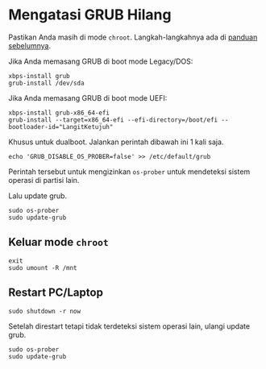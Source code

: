 # Mengatasi GRUB Hilang

Pastikan Anda masih di mode `chroot`. Langkah-langkahnya ada di [panduan sebelumnya](chroot.md).

Jika Anda memasang GRUB di boot mode Legacy/DOS:

```
xbps-install grub
grub-install /dev/sda
```

Jika Anda memasang GRUB di boot mode UEFI:

```
xbps-install grub-x86_64-efi
grub-install --target=x86_64-efi --efi-directory=/boot/efi --bootloader-id="LangitKetujuh"
```

Khusus untuk dualboot. Jalankan perintah dibawah ini 1 kali saja.

```
echo 'GRUB_DISABLE_OS_PROBER=false' >> /etc/default/grub
```

Perintah tersebut untuk mengizinkan `os-prober` untuk mendeteksi sistem operasi di partisi lain.

Lalu update grub.

```
sudo os-prober
sudo update-grub
```

## Keluar mode `chroot`

```
exit
sudo umount -R /mnt
```

## Restart PC/Laptop

```
sudo shutdown -r now
```

Setelah direstart tetapi tidak terdeteksi sistem operasi lain, ulangi update grub.

```
sudo os-prober
sudo update-grub
```
